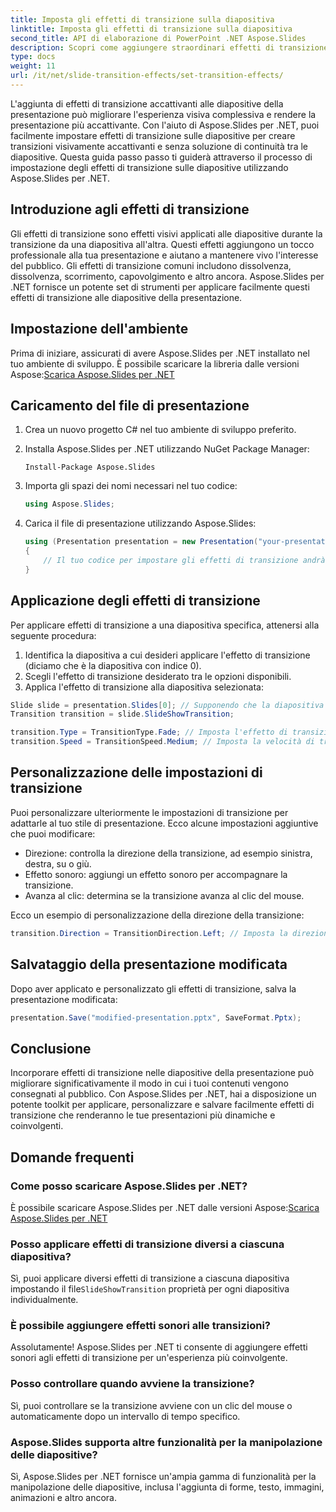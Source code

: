 ```yaml
---
title: Imposta gli effetti di transizione sulla diapositiva
linktitle: Imposta gli effetti di transizione sulla diapositiva
second_title: API di elaborazione di PowerPoint .NET Aspose.Slides
description: Scopri come aggiungere straordinari effetti di transizione alle diapositive della tua presentazione utilizzando Aspose.Slides per .NET. Guida passo passo con esempi di codice. Migliora le tue presentazioni oggi!
type: docs
weight: 11
url: /it/net/slide-transition-effects/set-transition-effects/
---
```

L'aggiunta di effetti di transizione accattivanti alle diapositive della presentazione può migliorare l'esperienza visiva complessiva e rendere la presentazione più accattivante. Con l'aiuto di Aspose.Slides per .NET, puoi facilmente impostare effetti di transizione sulle diapositive per creare transizioni visivamente accattivanti e senza soluzione di continuità tra le diapositive. Questa guida passo passo ti guiderà attraverso il processo di impostazione degli effetti di transizione sulle diapositive utilizzando Aspose.Slides per .NET.

## Introduzione agli effetti di transizione

Gli effetti di transizione sono effetti visivi applicati alle diapositive durante la transizione da una diapositiva all'altra. Questi effetti aggiungono un tocco professionale alla tua presentazione e aiutano a mantenere vivo l'interesse del pubblico. Gli effetti di transizione comuni includono dissolvenza, dissolvenza, scorrimento, capovolgimento e altro ancora. Aspose.Slides per .NET fornisce un potente set di strumenti per applicare facilmente questi effetti di transizione alle diapositive della presentazione.

## Impostazione dell'ambiente

Prima di iniziare, assicurati di avere Aspose.Slides per .NET installato nel tuo ambiente di sviluppo. È possibile scaricare la libreria dalle versioni Aspose:[Scarica Aspose.Slides per .NET](https://releases.aspose.com/slides/net/)

## Caricamento del file di presentazione

1. Crea un nuovo progetto C# nel tuo ambiente di sviluppo preferito.
2. Installa Aspose.Slides per .NET utilizzando NuGet Package Manager:
   ```
   Install-Package Aspose.Slides
   ```

3. Importa gli spazi dei nomi necessari nel tuo codice:
   ```csharp
   using Aspose.Slides;
   ```

4. Carica il file di presentazione utilizzando Aspose.Slides:
   ```csharp
   using (Presentation presentation = new Presentation("your-presentation.pptx"))
   {
       // Il tuo codice per impostare gli effetti di transizione andrà qui
   }
   ```

## Applicazione degli effetti di transizione

Per applicare effetti di transizione a una diapositiva specifica, attenersi alla seguente procedura:

1. Identifica la diapositiva a cui desideri applicare l'effetto di transizione (diciamo che è la diapositiva con indice 0).
2. Scegli l'effetto di transizione desiderato tra le opzioni disponibili.
3. Applica l'effetto di transizione alla diapositiva selezionata:

```csharp
Slide slide = presentation.Slides[0]; // Supponendo che la diapositiva abbia l'indice 0
Transition transition = slide.SlideShowTransition;

transition.Type = TransitionType.Fade; // Imposta l'effetto di transizione
transition.Speed = TransitionSpeed.Medium; // Imposta la velocità di transizione
```

## Personalizzazione delle impostazioni di transizione

Puoi personalizzare ulteriormente le impostazioni di transizione per adattarle al tuo stile di presentazione. Ecco alcune impostazioni aggiuntive che puoi modificare:

- Direzione: controlla la direzione della transizione, ad esempio sinistra, destra, su o giù.
- Effetto sonoro: aggiungi un effetto sonoro per accompagnare la transizione.
- Avanza al clic: determina se la transizione avanza al clic del mouse.

Ecco un esempio di personalizzazione della direzione della transizione:

```csharp
transition.Direction = TransitionDirection.Left; // Imposta la direzione della transizione
```

## Salvataggio della presentazione modificata

Dopo aver applicato e personalizzato gli effetti di transizione, salva la presentazione modificata:

```csharp
presentation.Save("modified-presentation.pptx", SaveFormat.Pptx);
```

## Conclusione

Incorporare effetti di transizione nelle diapositive della presentazione può migliorare significativamente il modo in cui i tuoi contenuti vengono consegnati al pubblico. Con Aspose.Slides per .NET, hai a disposizione un potente toolkit per applicare, personalizzare e salvare facilmente effetti di transizione che renderanno le tue presentazioni più dinamiche e coinvolgenti.

## Domande frequenti

### Come posso scaricare Aspose.Slides per .NET?

 È possibile scaricare Aspose.Slides per .NET dalle versioni Aspose:[Scarica Aspose.Slides per .NET](https://releases.aspose.com/slides/net/)

### Posso applicare effetti di transizione diversi a ciascuna diapositiva?

 Sì, puoi applicare diversi effetti di transizione a ciascuna diapositiva impostando il file`SlideShowTransition` proprietà per ogni diapositiva individualmente.

### È possibile aggiungere effetti sonori alle transizioni?

Assolutamente! Aspose.Slides per .NET ti consente di aggiungere effetti sonori agli effetti di transizione per un'esperienza più coinvolgente.

### Posso controllare quando avviene la transizione?

Sì, puoi controllare se la transizione avviene con un clic del mouse o automaticamente dopo un intervallo di tempo specifico.

### Aspose.Slides supporta altre funzionalità per la manipolazione delle diapositive?

Sì, Aspose.Slides per .NET fornisce un'ampia gamma di funzionalità per la manipolazione delle diapositive, inclusa l'aggiunta di forme, testo, immagini, animazioni e altro ancora.
